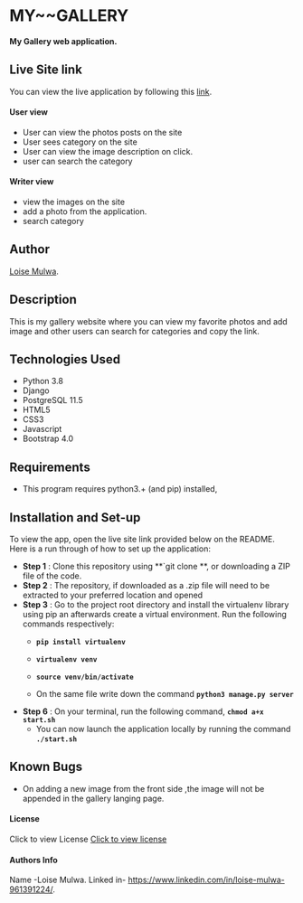 # MY~~GALLERY

####  My Gallery web application.

## Live Site link
You can view the live application by following this [link]().

####  User view
* User can view the photos posts on the site
* User sees  category on the site
* User can view the image description on click.
* user can search the category



####  Writer view
* view the images on the site
* add a photo from the application.
* search category



## Author
[Loise Mulwa](https://github.com/LoiseMulwa/my-gallery).

## Description
This is my gallery website where you can view my favorite photos and add image and other users can search for categories and copy the link. 

## Technologies Used
* Python 3.8
* Django 
* PostgreSQL 11.5
* HTML5  
* CSS3
* Javascript
* Bootstrap 4.0

## Requirements
* This program requires python3.+ (and pip) installed,

## Installation and Set-up
To view the app, open the live site link provided below on the README.
Here is a run through of how to set up the application:
* **Step 1** : Clone this repository using **`git clone **, or downloading a ZIP file of the code.
* **Step 2** : The repository, if downloaded as a .zip file will need to be extracted to your preferred location and opened
* **Step 3** : Go to the project root directory and install the virtualenv library using pip an afterwards create a virtual environment. Run the following commands respectively:
    * **`pip install virtualenv`**
    * **`virtualenv venv`**
    * **`source venv/bin/activate`**
        
    * On the same file write down the command **`python3 manage.py server`** 
* **Step 6** : On your terminal, run the following command, **`chmod a+x start.sh`**
    * You can now launch the application locally by running the command **`./start.sh`** 
    


## Known Bugs
* On adding a new image from the front side ,the image will not be appended in the gallery langing page.



#### License
Click to view License [Click to view license](LICENSE)
#### Authors Info
Name -Loise Mulwa.
Linked in- https://www.linkedin.com/in/loise-mulwa-961391224/.